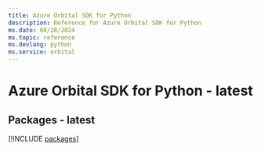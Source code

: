 ```yaml
---
title: Azure Orbital SDK for Python
description: Reference for Azure Orbital SDK for Python
ms.date: 08/28/2024
ms.topic: reference
ms.devlang: python
ms.service: orbital
---
```

# Azure Orbital SDK for Python - latest
## Packages - latest
[!INCLUDE [packages](orbital-index.md)]